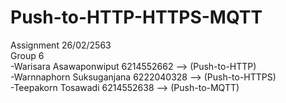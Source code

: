# Push-to-HTTP-HTTPS-MQTT
Assignment 26/02/2563<br/>
Group 6 <br/>
-Warisara Asawaponwiput 6214552662   -->  (Push-to-HTTP) <br/>
-Warnnaphorn Suksuganjana 6222040328 --> (Push-to-HTTPS) <br/>
-Teepakorn Tosawadi 6214552638       -->  (Push-to-MQTT) <br/> 
